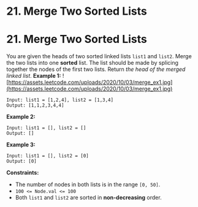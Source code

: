 # 21. Merge Two Sorted Lists

# 21. Merge Two Sorted Lists
You are given the heads of two sorted linked lists `list1` and `list2`.
Merge the two lists into one **sorted** list. The list should be made by splicing together the nodes of the first two lists.
Return *the head of the merged linked list*.
**Example 1:**
![https://assets.leetcode.com/uploads/2020/10/03/merge_ex1.jpg](https://assets.leetcode.com/uploads/2020/10/03/merge_ex1.jpg)
```
Input: list1 = [1,2,4], list2 = [1,3,4]
Output: [1,1,2,3,4,4]
```
**Example 2:**
```
Input: list1 = [], list2 = []
Output: []
```
**Example 3:**
```
Input: list1 = [], list2 = [0]
Output: [0]
```
**Constraints:**
- The number of nodes in both lists is in the range `[0, 50]`.
- `100 <= Node.val <= 100`
- Both `list1` and `list2` are sorted in **non-decreasing** order.